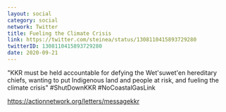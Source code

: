 ```yaml
---
layout: social
category: social
network: Twitter
title: Fueling the Climate Crisis
link: https://twitter.com/steinea/status/1308110415893729280
twitterID: 1308110415893729280
date: 2020-09-21
---
```


"KKR must be held accountable for defying the Wet'suwet'en hereditary chiefs, wanting to put Indigenous land and people at risk, and fueling the climate crisis" #ShutDownKKR #NoCoastalGasLink

<https://actionnetwork.org/letters/messagekkr>
